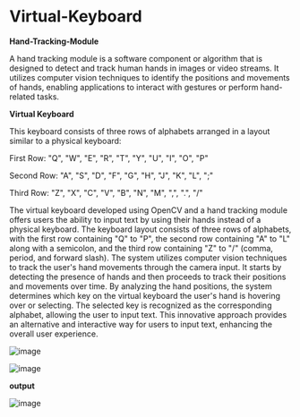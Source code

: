 # Virtual-Keyboard

**Hand-Tracking-Module**

A hand tracking module is a software component or algorithm that is designed to detect and track human hands in images or video streams. It utilizes computer vision techniques to identify the positions and movements of hands, enabling applications to interact with gestures or perform hand-related tasks.


**Virtual Keyboard**

This keyboard consists of three rows of alphabets arranged in a layout similar to a physical keyboard:

First Row: "Q", "W", "E", "R", "T", "Y", "U", "I", "O", "P"

Second Row: "A", "S", "D", "F", "G", "H", "J", "K", "L", ";"

Third Row: "Z", "X", "C", "V", "B", "N", "M", ",", ".", "/"


The virtual keyboard developed using OpenCV and a hand tracking module offers users the ability to input text by using their hands instead of a physical keyboard. The keyboard layout consists of three rows of alphabets, with the first row containing "Q" to "P", the second row containing "A" to "L" along with a semicolon, and the third row containing "Z" to "/" (comma, period, and forward slash). The system utilizes computer vision techniques to track the user's hand movements through the camera input. It starts by detecting the presence of hands and then proceeds to track their positions and movements over time. By analyzing the hand positions, the system determines which key on the virtual keyboard the user's hand is hovering over or selecting. The selected key is recognized as the corresponding alphabet, allowing the user to input text. This innovative approach provides an alternative and interactive way for users to input text, enhancing the overall user experience.



![image](https://github.com/Grunt-prog/Virtual-Keyboard/assets/86661317/baefd1bc-3312-4469-8c20-285766248afd)

![image](https://github.com/Grunt-prog/Virtual-Keyboard/assets/86661317/83109972-425a-4abd-965b-0b1a7e8b4b57)

**output**

![image](https://github.com/Grunt-prog/Virtual-Keyboard/assets/86661317/deba4d01-8f7d-404c-92fa-44f26b331f9b)
